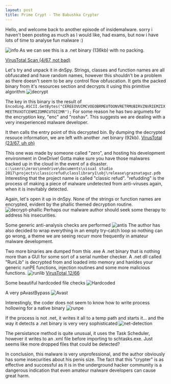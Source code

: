 ```yaml
---
layout: post
title: Prime Crypt - The Babushka Crypter
---
```


Hello, and welcome back to another episode of insidemalware. sorry i haven't been posting as much as I would like, had exams, but now i have lots of time to analyse fun malware :)

![info](https://i.imgur.com/IqDBc0Q.png)
As we can see this is a .net binary (136kb) with no packing.
<!--more-->
[VirusTotal Scan (4/67, not bad)](https://www.virustotal.com/#/file-analysis/YmM3ODMxMzEzNzk2OThlY2RiYTIxNzliMDI0MjE3NjY6MTUxMjk2MDAzMQ==)

Let's try and unpack it in dnSpy. 
Strings, classes and function names are all obfuscated and have random names, however this shouldn't be a problem as there doesn't seem to be any control flow obfuscation. 
It gets the packed binary from it's resources section and decrypts it using this primitive algorithm
![decrypt](https://i.imgur.com/duB0LVv.png)

The key in this binary is the result of ```Encoding.ASCII.GetBytes("CEREEOVUIMCVOEOBRMEUTOONVRETRMUBIRVZNVRIEMZIXMEETRVXOTCENMIZOMRCUTOIIMR");```
For some reason he has two argumets for the encryption key, "enc" and "roshav". This suggests we are dealing with a very inexperienced malware developer. 

It then calls the entry point of this decrypted bin. 
By dumping the decrypted resouce information, we are left with another .net binary (92kb).
[VirusTotal (23/67, uh oh)](https://www.virustotal.com/#/file-analysis/NGViYTE2ZjVhYmRkMTQ5NGQ5NDBkMDc2MzEwNmVlYTU6MTUxMjk2MDA2OQ==)

This one was made by someone called "zero", and hosting his development environment in OneDrive! Gotta make sure you have those malwares backed up in the cloud in the event of a disaster.
```c:\users\zeros\onedrive\documents\visual studio 2017\projects\classicrefud\classlibrary1\obj\release\graznataguz.pdb```
Interesting that the project name is called "classic refud". "refudding" is the process of making a piece of malware undetected from anti-viruses again, when it is inevitably detected. 


Again, let's open it up in dnSpy. None of the strings or function names are encrypted, evident by the phallic themed decryption routine. 
![decrypt-phallic](https://i.imgur.com/ligKA7p.png)
Perhaps our malware author should seek some therapy to address his insecurities.

Some generic anti-analysis checks are performed
![antis](https://i.imgur.com/nHtv0Py.png)
The author has also decided to wrap everything in an empty try-catch loop so nothing can go wrong, a theme we are seeing recurr more frequently in amateur malware development. 

Two more binaries are dumped from this .exe
A .net binary that is nothing more than a GUI for some sort of a serial number checker. 
A .net dll called "RunLib" is decrypted from and loaded into memory and hanldes your generic runPE functions, injection routines and some more malicious functions. 
![runlib](https://i.imgur.com/DRfHc0Z.png)
[VirusTotal 12/66](https://www.virustotal.com/#/file/4c1b4ca5b210ce156564d39117a31f1853522a790e400b7a5afc700f9171bd4b/details)

Some beautiful hardcoded file checks
![Hardcoded](https://i.imgur.com/AqRov3O.png)

A very pAvastBypass
![Avast](https://i.imgur.com/ihzkBMj.png)

Interestingly, the coder does not seem to know how to write process hollowing for a native binary
![runpe](https://i.imgur.com/5MQ93ty.png)

If the process is not .net, it writes it all to a temp path and starts it...
and the way it detects a .net binary is very very sophisticated
![net-detection](https://i.imgur.com/sUoouCJ.png)

The persistance method is quite unusual, it uses the Task Scheduler, however it writes to an .xml file before importing to schtasks.exe. Just seems like more dropped files that could be detected?

In conclusion, this malware is very unprofessional, and the author obviously has some insecurities about his penis size. The fact that this "crypter" is as effective and successful as it is in the underground hacker community is a dangerous indication that even amateur malware developers can cause great harm. 
